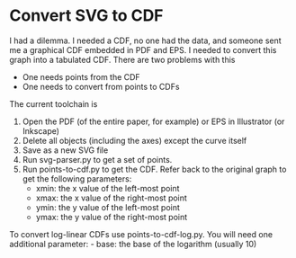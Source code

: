 Convert SVG to CDF
==================

I had a dilemma. I needed a CDF, no one had the data, and someone sent me a graphical CDF embedded in PDF and EPS. I needed to convert this graph into a tabulated CDF. There
are two problems with this
-   One needs points from the CDF
-   One needs to convert from points to CDFs

The current toolchain is

1. Open the PDF (of the entire paper, for example) or EPS in Illustrator (or Inkscape)
2. Delete all objects (including the axes) except the curve itself
3. Save as a new SVG file
4. Run svg-parser.py to get a set of points.
5. Run points-to-cdf.py to get the CDF. Refer back to the original graph to
   get the following parameters:
    - xmin: the x value of the left-most point
    - xmax: the x value of the right-most point
    - ymin: the y value of the left-most point
    - ymax: the y value of the right-most point

To convert log-linear CDFs use points-to-cdf-log.py. You will need one
additional parameter:
    - base: the base of the logarithm (usually 10)
